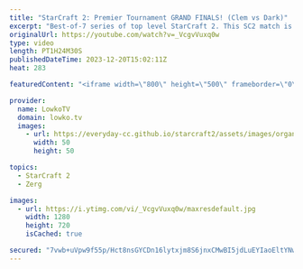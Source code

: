 ```yaml
---
title: "StarCraft 2: Premier Tournament GRAND FINALS! (Clem vs Dark)"
excerpt: "Best-of-7 series of top level StarCraft 2. This SC2 match is the Grand Finals of the ESL SC2 Masters 2023 Winter, between Dark (Zerg) and Clem (Terran). Total prize pool for this event is $75000. Support my work: https://patreon.com/lowkotv  Lowko merch: https://lowko.shop Tech setup: https://lowko.tv/setup"
originalUrl: https://youtube.com/watch?v=_VcgvVuxq0w
type: video
length: PT1H24M30S
publishedDateTime: 2023-12-20T15:02:11Z
heat: 283

featuredContent: "<iframe width=\"800\" height=\"500\" frameborder=\"0\" src=\"https://www.youtube.com/embed/_VcgvVuxq0w\" allow=\"accelerometer; autoplay; encrypted-media; gyroscope; picture-in-picture\" allowfullscreen></iframe>"

provider:
  name: LowkoTV
  domain: lowko.tv
  images:
    - url: https://everyday-cc.github.io/starcraft2/assets/images/organizations/lowko.tv-50x50.jpg
      width: 50
      height: 50

topics:
  - StarCraft 2
  - Zerg

images:
  - url: https://i.ytimg.com/vi/_VcgvVuxq0w/maxresdefault.jpg
    width: 1280
    height: 720
    isCached: true

secured: "7vwb+uVpw9f55p/Hct8nsGYCDn16lytxjm8S6jnxCMwBI5jdLuEYIaoEltYNw90p9cMYdKU8coP1o4H6vGKTN8Xtr1CPJDK75sIw3JJdkvR3Jq2RPyVDwPJghBeSqaEFZDdnBir+KUVBn+VQBy5vlxcx+jG3pjLwOZtSiOObggHgQHCOcpL5jb0DGYyTOMdUXw3UrFD+nJUFuJZ/g2QtbG/igl/jZfMH67I1uq4tHqxSVPCz4PBqXanDkV0SgUo6ldcTFhniym3sYqLCSwPefzcv0HVvB/+Wjamlnv5xpjQuifYYjEKrLvz9pajnMGF3X8j3B9kMNubwmAFX/mUb9z89bpLxClrYg22NpaWUdzqee6dZyjn3hIdI3FNcNdGSV6XLPkhppylmQXn6KapVpWILCteAmUMgmFTrAU/6zMI=;LcOv54hQQnTMr+zfWuoGjg=="
---
```


